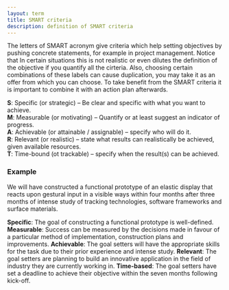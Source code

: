 ```yaml
---
layout: term
title: SMART criteria
description: definition of SMART criteria
---
```

The letters of SMART acronym give criteria which help setting objectives by pushing concrete statements, for example in project management. Notice that In certain situations this is not realistic or even dilutes the definition of the objective if you quantify all the cirteria. Also, choosing certain combinations of these labels can cause duplication, you may take it as an offer from which you can choose. To take benefit from the SMART criteria it is important to combine it with an action plan afterwards.

**S**: Specific (or strategic) – Be clear and specific with what you want to achieve.  
**M**: Measurable (or motivating) – Quantify or at least suggest an indicator of progress.   
**A**: Achievable (or attainable / assignable) – specify who will do it.  
**R**: Relevant (or realistic) – state what results can realistically be achieved, given available resources.  
**T**: Time-bound (ot trackable) – specify when the result(s) can be achieved.  

### Example

We will have constructed a functional prototype of an elastic display that reacts upon gestural input in a visible ways within four months after three months of intense study of tracking technologies, software frameworks and surface materials.

**Specific**: The goal of constructing a functional prototype is well-defined.
**Measurable**: Success can be measured by the decisions made in favour of a particular method of implementation, construction plans and improvements.
**Achievable**: The goal setters will have the appropriate skills for the task due to their prior experience and intense study.
**Relevant**: The goal setters are planning to build an innovative application in the field of industry they are currently working in.
**Time-based**: The goal setters have set a deadline to achieve their objective within the seven months following kick-off.




